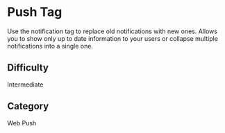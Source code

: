 # Push Tag

Use the notification tag to replace old notifications with new ones. Allows you to show only up to date information to your users or collapse multiple notifications into a single one.

## Difficulty
Intermediate

## Category
Web Push
